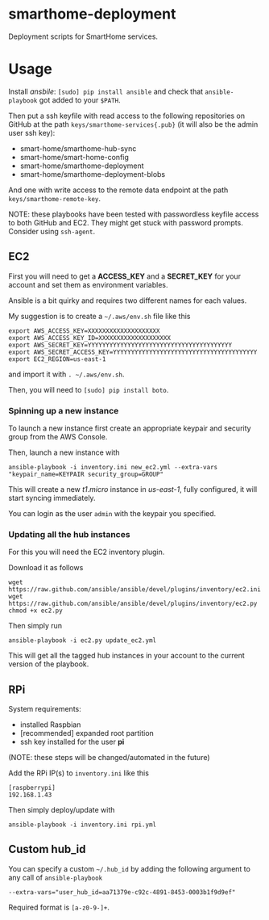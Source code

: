 smarthome-deployment
====================

Deployment scripts for SmartHome services.

# Usage

Install *ansbile*: `[sudo] pip install ansible` and check that `ansible-playbook` got added to your `$PATH`.

Then put a ssh keyfile with read access to the following repositories on GitHub at the path `keys/smarthome-services{.pub}` (it will also be the admin user ssh key):

* smart-home/smarthome-hub-sync
* smart-home/smart-home-config
* smart-home/smarthome-deployment
* smart-home/smarthome-deployment-blobs

And one with write access to the remote data endpoint at the path `keys/smarthome-remote-key`.

NOTE: these playbooks have been tested with passwordless keyfile access to both GitHub and EC2. They might get stuck with password prompts. Consider using `ssh-agent`.

## EC2

First you will need to get a **ACCESS_KEY** and a **SECRET_KEY** for your account and set them as environment variables.

Ansible is a bit quirky and requires two different names for each values.

My suggestion is to create a `~/.aws/env.sh` file like this

```
export AWS_ACCESS_KEY=XXXXXXXXXXXXXXXXXXXX
export AWS_ACCESS_KEY_ID=XXXXXXXXXXXXXXXXXXXX
export AWS_SECRET_KEY=YYYYYYYYYYYYYYYYYYYYYYYYYYYYYYYYYYYYYYYY
export AWS_SECRET_ACCESS_KEY=YYYYYYYYYYYYYYYYYYYYYYYYYYYYYYYYYYYYYYYY
export EC2_REGION=us-east-1
```

and import it with `. ~/.aws/env.sh`.

Then, you will need to `[sudo] pip install boto`.

### Spinning up a new instance

To launch a new instance first create an appropriate keypair and security group from the AWS Console.

Then, launch a new instance with

```
ansible-playbook -i inventory.ini new_ec2.yml --extra-vars "keypair_name=KEYPAIR security_group=GROUP"
```

This will create a new *t1.micro* instance in *us-east-1*, fully configured, it will start syncing immediately.

You can login as the user `admin` with the keypair you specified.

### Updating all the hub instances

For this you will need the EC2 inventory plugin.

Download it as follows

```
wget https://raw.github.com/ansible/ansible/devel/plugins/inventory/ec2.ini
wget https://raw.github.com/ansible/ansible/devel/plugins/inventory/ec2.py
chmod +x ec2.py
```

Then simply run

```
ansible-playbook -i ec2.py update_ec2.yml
```

This will get all the tagged hub instances in your account to the current version of the playbook.

## RPi

System requirements:

* installed Raspbian
* [recommended] expanded root partition
* ssh key installed for the user **pi**

(NOTE: these steps will be changed/automated in the future)

Add the RPi IP(s) to `inventory.ini` like this

```
[raspberrypi]
192.168.1.43
```

Then simply deploy/update with

```
ansible-playbook -i inventory.ini rpi.yml
```

## Custom hub_id

You can specify a custom `~/.hub_id` by adding the following argument to any call of `ansible-playbook`

```
--extra-vars="user_hub_id=aa71379e-c92c-4891-8453-0003b1f9d9ef"
```

Required format is `[a-z0-9-]+`.
